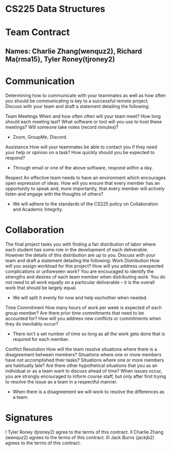 # CS225 Data Structures
# Team Contract 
## Names: Charlie Zhang(wenquz2), Richard Ma(rma15), Tyler Roney(tjroney2)
# Communication
Determining how to communicate with your teammates as well as how often you should be communicating is key to a successful remote project. Discuss with your team and draft a statement detailing the following:

Team Meetings When and how often often will your team meet? How long should each meeting last? What software or tool will you use to host these meetings? Will someone take notes (record minutes)?
- Zoom, GroupMe, Discord.

Assistance How will your teammates be able to contact you if they need your help or opinion on a task? How quickly should you be expected to respond?
- Through email or one of the above software, respond within a day.

Respect An effective team needs to have an environment which encourages open expression of ideas. How will you ensure that every member has an opportunity to speak and, more importantly, that every member will actively listen and engage with the thoughts of others?
- We will adhere to the standards of the CS225 policy on Collaboration and Academic Integrity.

# Collaboration
The final project tasks you with finding a fair distribution of labor where each student has some role in the development of each deliverable. However the details of this distribution are up to you. Discuss with your team and draft a statement detailing the following:
Work Distribution How will you assign workload for this project? How will you address unexpected complications or unforeseen work? You are encouraged to identify the strengths and desires of each team member when distributing work. You do not need to all work equally on a particular deliverable – it is the overall work that should be largely equal.
- We will split it evenly for now and help eachother when needed.

Time Commitment How many hours of work per week is expected of each group member? Are there prior time commitments that need to be accounted for? How will you address new conflicts or commitments when they do inevitably occur?
- There isn't a set number of time so long as all the work gets done that is required for each member.

Conflict Resolution How will the team resolve situations where there is a disagreement between members? Situations where one or more members have not accomplished their tasks? Situations where one or more members are habitually late? Are there other hypothetical situations that you as an individual or as a team want to discuss ahead of time? When issues occur, you are strongly encouraged to inform course staff, but only after first trying to resolve the issue as a team in a respectful manner.

- When there is a disagreement we will work to resolve the differences as a team.

# Signatures
I Tyler Roney (tjroney2) agree to the terms of this contract.
II Charlie Zhang (wenquz2) agrees to the terms of this contract.
III Jack Burns (jackjb2) agrees to the terms of this contract.
